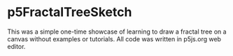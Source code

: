 # p5FractalTreeSketch
This was a simple one-time showcase of learning to draw a fractal tree on a canvas without examples or tutorials.
All code was written in p5js.org web editor.
